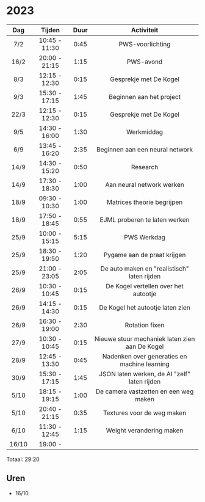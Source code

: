 # 2023

|  Dag  |    Tijden     | Duur |                   Activiteit                   |
|:-----:|:-------------:|:----:|:----------------------------------------------:|
|  7/2  | 10:45 - 11:30 | 0:45 |                PWS-voorlichting                |
| 16/2  | 20:00 - 21:15 | 1:15 |                   PWS-avond                    |
|  8/3  | 12:15 - 12:30 | 0:15 |             Gesprekje met De Kogel             |
|  9/3  | 15:30 - 17:15 | 1:45 |            Beginnen aan het project            |
| 22/3  | 12:15 - 12:30 | 0:15 |             Gesprekje met De Kogel             |
|  9/5  | 14:30 - 16:00 | 1:30 |                   Werkmiddag                   |
|  6/9  | 13:45 - 16:20 | 2:35 |        Beginnen aan een neural network         |
| 14/9  | 14:30 - 15:20 | 0:50 |                    Research                    |
| 14/9  | 17:30 - 18:30 | 1:00 |           Aan neural network werken            |
| 18/9  | 09:30 - 10:30 | 1:00 |           Matrices theorie begrijpen           |
| 18/9  | 17:50 - 18:45 | 0:55 |         EJML proberen te laten werken          |
| 25/9  | 10:00 - 15:15 | 5:15 |                  PWS Werkdag                   |
| 25/9  | 18:30 - 19:50 | 1:20 |          Pygame aan de praat krijgen           |
| 25/9  | 21:00 - 23:05 | 2:05 |  De auto maken en "realistisch" laten rijden   |
| 26/9  | 10:30 - 10:45 | 0:15 |      De Kogel vertellen over het autootje      |
| 26/9  | 14:15 - 14:30 | 0:15 |        De Kogel het autootje laten zien        |
| 26/9  | 16:30 - 19:00 | 2:30 |                 Rotation fixen                 |
| 27/9  | 10:30 - 10:45 | 0:15 | Nieuwe stuur mechaniek laten zien aan De Kogel |
| 28/9  | 12:45 - 13:30 | 0:45 |  Nadenken over generaties en machine learning  |
| 30/9  | 15:30 - 17:15 | 1:45 |  JSON laten werken, de AI "zelf" laten rijden  |
| 5/10  | 18:15 - 19:15 | 1:00 |     De camera vastzetten en een weg maken      |
| 5/10  | 20:40 - 21:15 | 0:35 |           Textures voor de weg maken           |
| 6/10  | 11:30 - 12:45 | 1:15 |            Weight verandering maken            |
| 16/10 |    19:00 -    |      |                                                |

Totaal: 29:20


## Uren
- 16/10